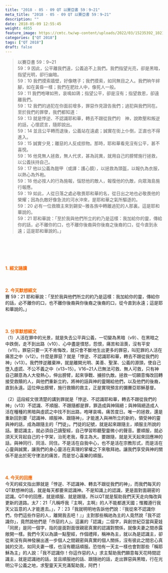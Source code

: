 ```yaml
---
title: "2018 - 05 - 09 QT 以賽亞書 59：9~21"
meta_title: "2018 - 05 - 09 QT 以賽亞書 59：9~21"
description: ""
date: 2018-05-09 12:55:45
weight: 4855
feature_image: https://cmtc.tw/wp-content/uploads/2022/03/15235392_10211799862337740_180693556567566654_o-1.webp
categories: ["QT 2018"]
tags: ["QT 2018"]
draft: false
---
```


<blockquote>以賽亞書 59：9~21<br />
59：9 因此，公平離我們遠，公義追不上我們。我們指望光亮，卻是黑暗，指望光明，卻行幽暗。<br />
59：10 我們摸索牆壁，好像瞎子；我們摸索，如同無目之人。我們晌午絆腳，如在黃昏一樣；我們在肥壯人中，像死人一般。<br />
59：11 我們咆哮如熊，哀鳴如鴿；指望公平，卻是沒有；指望救恩，卻遠離我們。<br />
59：12 我們的過犯在你面前增多，罪惡作見證告我們；過犯與我們同在。至於我們的罪孽，我們都知道：<br />
59：13 就是悖逆、不認識耶和華，轉去不跟從我們的　神，說欺壓和叛逆的話，心懷謊言，隨即說出。<br />
59：14 並且公平轉而退後，公義站在遠處；誠實在街上仆倒，正直也不得進入。<br />
59：15 誠實少見；離惡的人反成掠物。那時，耶和華看見沒有公平，甚不喜悅。<br />
59：16 他見無人拯救，無人代求，甚為詫異，就用自己的膀臂施行拯救，以公義扶持自己。<br />
59：17 他以公義為鎧甲（或譯：護心鏡），以拯救為頭盔，以報仇為衣服，以熱心為外袍。<br />
59：18 他必按人的行為施報，惱怒他的敵人，報復他的仇敵，向眾海島施行報應。<br />
59：19 如此，人從日落之處必敬畏耶和華的名，從日出之地也必敬畏他的榮耀；因為仇敵好像急流的河水沖來，是耶和華之氣所驅逐的。<br />
59：20 必有一位救贖主來到錫安─雅各族中轉離過犯的人那裏。這是耶和華說的。<br />
59：21 耶和華說：「至於我與他們所立的約乃是這樣：我加給你的靈，傳給你的話，必不離你的口，也不離你後裔與你後裔之後裔的口，從今直到永遠；這是耶和華說的。」</blockquote><br />
&nbsp;<br />
<br />
&nbsp;<br />
<br />
<span style="color: #ff6600;"><strong>1. </strong><strong>經文誦讀</strong></span><br />
<br />
<span style="color: #ff6600;"><strong> </strong></span><br />
<br />
<span style="color: #ff6600;"><strong>2. 今天默想</strong><strong>經文<br />
</strong></span>賽 59：21 耶和華說：「至於我與他們所立的約乃是這樣：我加給你的靈，傳給你的話，必不離你的口，也不離你後裔與你後裔之後裔的口，從今直到永遠；這是耶和華說的。」<br />
<br />
&nbsp;<br />
<br />
<span style="color: #ff6600;"><strong>3. 分享默想經文<br />
</strong></span>（1）人活在罪中的光景，就是失去公平與公義，一切變為黑暗（v9）、在黑暗之中跌倒，走不到出路（v10）、心中盡是憤怒，怨恨，痛苦和沮喪，沒有平安（v11）。罪惡只要一天不肯悔改，就只會不斷地生出更多的罪惡，叫犯罪的人活在痛苦之中（v12）。什麼是罪惡？就是「悖逆、不認識耶和華，轉去不跟從我們的神」（v13）。我們悖逆離棄神，就是離開光明、美善、聖潔、公義的源頭，使自己墮入虛謊、不公不義之中（v13~15）。V16~21人已無法可救、無人可救，只有神自己願意為人大發熱心，伸出膀臂，起來爭戰、擄掠仇敵。拯救一切願意悔改回轉接受救贖的人，與他們重新立約，將神的話與神的靈賜給他們，以及他們的後裔，直到永遠。這位伸出膀臂，施行救贖的救主，正是實現預言的彌賽亞耶穌基督。<br />
<br />
（2）這段經文很清楚的講到罪就是「悖逆、不認識耶和華，轉去不跟從我們的神」（v13）不認識、不順服、不跟隨都是罪，罪造成與神隔絕；與神隔絕造成人活在種種的黑暗與虛謊之中找不到出路，咆哮哀鳴，痛苦度日。唯一的拯救，還是重新回到要「認識神、順服神、跟隨神」，才能進入與神所立的新約，領受神的靈與神的話，成為跟隨主的「門徒」。門徒的記號，就是起來跟隨主，順服主所說的話。要認識主，就必須自己讀聖經，自己學習聆聽聖靈微小的聲音。要順服，就必須天天背起自己的十字架，治死老我，尊主為大。要跟隨，就是天天起來回應神的話，與神同行、同活、同住。不是活在自我中心，也不是活在宗教形式，而是活在心靈與誠實，讓我們的身心靈活在真理的掌權之下來敬拜祂。讓我們享受與神的關係不是出於死守律法的痛苦，而是甘心喜樂的順服。<br />
<br />
&nbsp;<br />
<br />
<span style="color: #ff6600;"><strong>4. 今天的回應<br />
</strong></span>今天的經文指出罪就是「悖逆、不認識神、轉去不跟從我們的神」，而我們每天的QT默想神的話，就是每天都要來認識神。不是知識上的認識，更是面對面親密的認識。QT中的回應，就是順服、就是跟隨，所以QT就是幫助我們天天走向悔改與更新的道路。太7：21「凡稱呼我『主啊，主啊』的人不能都進天國；惟獨遵行我天父旨意的人才能進去。」，7：23「我就明明地告訴他們說：『我從來不認識你們，你們這些作惡的人，離開我去吧！』」主對那些稱祂為主的人竟然說「我不認識你」，竟然說他們是「作惡的人」。這裏的「認識」二個字，與創世紀亞當與夏娃「同房」是同一個字，指的是面對面很親密真實的認識對關係，就像夫妻之間赤露敞開一樣。我們今天以為讀一點聖經，作個禮拜，稱神為主，就以為是認識主，卻從來沒有與神發展出進一步個人之間親密與真實的個人關係，沒有彼此之間忠心真誠的交流，如同夫妻一樣，也沒有聽話順服。恐怕有一天主一樣也會對那些「稱耶穌為主」的人說：「我不認識你！你這作惡的人」求主幫助我們願意每天花時間認識主，就是認識祂的話，並且順服祂的話、跟隨祂的話，走出罪惡與黑暗，行在光明公平公義之地，求聖靈天天充滿幫助我，阿們！
        